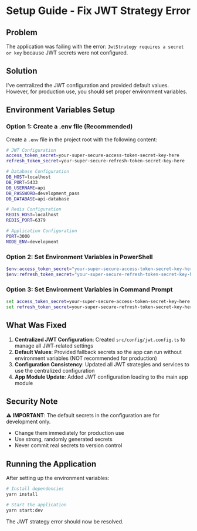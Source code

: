 # Setup Guide - Fix JWT Strategy Error

## Problem
The application was failing with the error: `JwtStrategy requires a secret or key` because JWT secrets were not configured.

## Solution
I've centralized the JWT configuration and provided default values. However, for production use, you should set proper environment variables.

## Environment Variables Setup

### Option 1: Create a .env file (Recommended)
Create a `.env` file in the project root with the following content:

```bash
# JWT Configuration
access_token_secret=your-super-secure-access-token-secret-key-here
refresh_token_secret=your-super-secure-refresh-token-secret-key-here

# Database Configuration
DB_HOST=localhost
DB_PORT=5433
DB_USERNAME=api
DB_PASSWORD=development_pass
DB_DATABASE=api-database

# Redis Configuration
REDIS_HOST=localhost
REDIS_PORT=6379

# Application Configuration
PORT=3000
NODE_ENV=development
```

### Option 2: Set Environment Variables in PowerShell
```powershell
$env:access_token_secret="your-super-secure-access-token-secret-key-here"
$env:refresh_token_secret="your-super-secure-refresh-token-secret-key-here"
```

### Option 3: Set Environment Variables in Command Prompt
```cmd
set access_token_secret=your-super-secure-access-token-secret-key-here
set refresh_token_secret=your-super-secure-refresh-token-secret-key-here
```

## What Was Fixed

1. **Centralized JWT Configuration**: Created `src/config/jwt.config.ts` to manage all JWT-related settings
2. **Default Values**: Provided fallback secrets so the app can run without environment variables (NOT recommended for production)
3. **Configuration Consistency**: Updated all JWT strategies and services to use the centralized configuration
4. **App Module Update**: Added JWT configuration loading to the main app module

## Security Note
⚠️ **IMPORTANT**: The default secrets in the configuration are for development only. 
- Change them immediately for production use
- Use strong, randomly generated secrets
- Never commit real secrets to version control

## Running the Application
After setting up the environment variables:

```bash
# Install dependencies
yarn install

# Start the application
yarn start:dev
```

The JWT strategy error should now be resolved.

